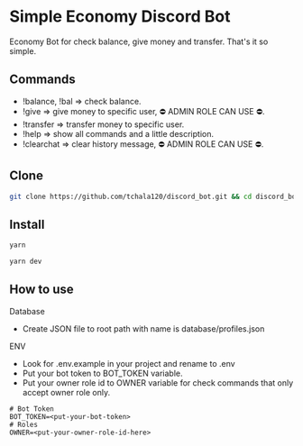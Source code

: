 # Simple Economy Discord Bot

Economy Bot for check balance, give money and transfer. That's it so simple.

## Commands

- !balance, !bal => check balance.
- !give <user> <amount> => give money to specific user, ⛔ ADMIN ROLE CAN USE ⛔.
- !transfer <user> <amount> => transfer money to specific user.
- !help => show all commands and a little description.
- !clearchat => clear history message, ⛔ ADMIN ROLE CAN USE ⛔.

## Clone

```bash
git clone https://github.com/tchala120/discord_bot.git && cd discord_bot
```

## Install

```bash
yarn

yarn dev
```

## How to use

Database

- Create JSON file to root path with name is database/profiles.json

ENV

- Look for .env.example in your project and rename to .env
- Put your bot token to BOT_TOKEN variable.
- Put your owner role id to OWNER variable for check commands that only accept owner role only.

```
# Bot Token
BOT_TOKEN=<put-your-bot-token>
# Roles
OWNER=<put-your-owner-role-id-here>
```
